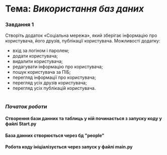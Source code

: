 # Тема: _Використання баз даних_

### Завдання 1
Створіть додаток «Соціальна мережа», який зберігає
інформацію про користувача, його друзів, публікації користувача. Можливості додатку:
     
- вхід за логіном і паролем;
- додати користувача;
- видалити користувача;
- редагувати інформацію про користувача;
- пошук користувача за ПІБ;
- перегляд інформації про користувача;
- перегляд усіх друзів користувача;
- перегляд усіх публікацій користувача.
#
### _Початок роботи_
 
#### Створення бази данних та таблиць у ній починається з запуску коду у файлі Start.py
#### База данних створюється через бд "people"
#### Робота коду ініціалізується через запуск у файлі main.py
